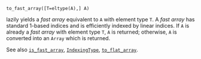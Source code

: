 ```
to_fast_array([T=eltype(A),] A)
```

lazily yields a *fast array* equivalent to `A` with element type `T`. A *fast array* has standard 1-based indices and is efficiently indexed by linear indices. If `A` is already a *fast array* with element type `T`, `A` is returned; otherwise, `A` is converted into an `Array` which is returned.

See also [`is_fast_array`](@ref), [`IndexingType`](@ref), [`to_flat_array`](@ref).
